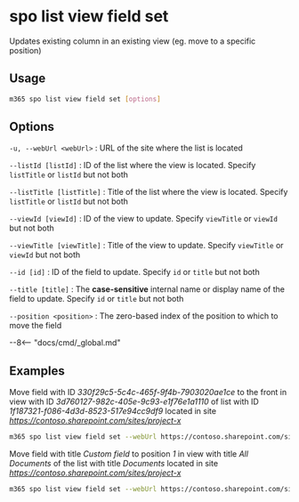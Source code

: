 # spo list view field set

Updates existing column in an existing view (eg. move to a specific position)

## Usage

```sh
m365 spo list view field set [options]
```

## Options

`-u, --webUrl <webUrl>`
: URL of the site where the list is located

`--listId [listId]`
: ID of the list where the view is located. Specify `listTitle` or `listId` but not both

`--listTitle [listTitle]`
: Title of the list where the view is located. Specify `listTitle` or `listId` but not both

`--viewId [viewId]`
: ID of the view to update. Specify `viewTitle` or `viewId` but not both

`--viewTitle [viewTitle]`
: Title of the view to update. Specify `viewTitle` or `viewId` but not both

`--id [id]`
: ID of the field to update. Specify `id` or `title` but not both

`--title [title]`
: The **case-sensitive** internal name or display name of the field to update. Specify `id` or `title` but not both

`--position <position>`
: The zero-based index of the position to which to move the field

--8<-- "docs/cmd/_global.md"

## Examples

Move field with ID _330f29c5-5c4c-465f-9f4b-7903020ae1ce_ to the front in view with ID _3d760127-982c-405e-9c93-e1f76e1a1110_ of list with ID _1f187321-f086-4d3d-8523-517e94cc9df9_ located in site _https://contoso.sharepoint.com/sites/project-x_

```sh
m365 spo list view field set --webUrl https://contoso.sharepoint.com/sites/project-x --listId 1f187321-f086-4d3d-8523-517e94cc9df9 --viewId 3d760127-982c-405e-9c93-e1f76e1a1110 --id 330f29c5-5c4c-465f-9f4b-7903020ae1ce --position 0
```

Move field with title _Custom field_ to position _1_ in view with title _All Documents_ of the list with title _Documents_ located in site _https://contoso.sharepoint.com/sites/project-x_

```sh
m365 spo list view field set --webUrl https://contoso.sharepoint.com/sites/project-x --listTitle Documents --viewTitle 'All Documents' --title 'Custom field' --position 1
```
